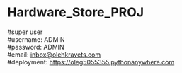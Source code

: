 # Hardware_Store_PROJ

#super user <br>
#username: ADMIN <br>
#password: ADMIN <br>
#email: inbox@olehkravets.com <br>
#deployment: https://oleg5055355.pythonanywhere.com <br>
